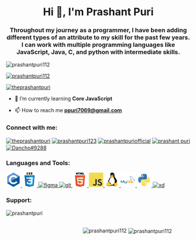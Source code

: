 <h1 align="center">Hi 👋, I'm Prashant Puri</h1>
<h3 align="center">Throughout my journey as a programmer, I have been adding different types of an attribute to my skill for the past few years. I can work with multiple programming languages like JavaScript, Java, C, and python with intermediate skills.</h3>

<p align="left"> <img src="https://komarev.com/ghpvc/?username=prashantpuri112&label=Profile%20views&color=0e75b6&style=flat" alt="prashantpuri112" /> </p>

<p align="left"> <a href="https://github.com/ryo-ma/github-profile-trophy"><img src="https://github-profile-trophy.vercel.app/?username=prashantpuri112" alt="prashantpuri112" /></a> </p>

<p align="left"> <a href="https://twitter.com/theprashantpuri" target="blank"><img src="https://img.shields.io/twitter/follow/theprashantpuri?logo=twitter&style=for-the-badge" alt="theprashantpuri" /></a> </p>

- 🌱 I’m currently learning **Core JavaScript**

- 📫 How to reach me **ppuri7069@gmail.com**

<h3 align="left">Connect with me:</h3>
<p align="left">
<a href="https://twitter.com/theprashantpuri" target="blank"><img align="center" src="https://raw.githubusercontent.com/rahuldkjain/github-profile-readme-generator/master/src/images/icons/Social/twitter.svg" alt="theprashantpuri" height="30" width="40" /></a>
<a href="https://linkedin.com/in/prashantpuri123" target="blank"><img align="center" src="https://raw.githubusercontent.com/rahuldkjain/github-profile-readme-generator/master/src/images/icons/Social/linked-in-alt.svg" alt="prashantpuri123" height="30" width="40" /></a>
<a href="https://instagram.com/prashantpuriofficial" target="blank"><img align="center" src="https://raw.githubusercontent.com/rahuldkjain/github-profile-readme-generator/master/src/images/icons/Social/instagram.svg" alt="prashantpuriofficial" height="30" width="40" /></a>
<a href="https://www.youtube.com/channel/UCOD0DWP7ypWlSxka7LqKqDA" target="blank"><img align="center" src="https://raw.githubusercontent.com/rahuldkjain/github-profile-readme-generator/master/src/images/icons/Social/youtube.svg" alt="prashant puri" height="30" width="40" /></a>
<a href="https://discord.gg/Dancho#9288" target="blank"><img align="center" src="https://raw.githubusercontent.com/rahuldkjain/github-profile-readme-generator/master/src/images/icons/Social/discord.svg" alt="Dancho#9288" height="30" width="40" /></a>
</p>

<h3 align="left">Languages and Tools:</h3>
<p align="left"> <a href="https://www.cprogramming.com/" target="_blank" rel="noreferrer"> <img src="https://raw.githubusercontent.com/devicons/devicon/master/icons/c/c-original.svg" alt="c" width="40" height="40"/> </a> <a href="https://www.w3schools.com/css/" target="_blank" rel="noreferrer"> <img src="https://raw.githubusercontent.com/devicons/devicon/master/icons/css3/css3-original-wordmark.svg" alt="css3" width="40" height="40"/> </a> <a href="https://www.figma.com/" target="_blank" rel="noreferrer"> <img src="https://www.vectorlogo.zone/logos/figma/figma-icon.svg" alt="figma" width="40" height="40"/> </a> <a href="https://git-scm.com/" target="_blank" rel="noreferrer"> <img src="https://www.vectorlogo.zone/logos/git-scm/git-scm-icon.svg" alt="git" width="40" height="40"/> </a> <a href="https://www.w3.org/html/" target="_blank" rel="noreferrer"> <img src="https://raw.githubusercontent.com/devicons/devicon/master/icons/html5/html5-original-wordmark.svg" alt="html5" width="40" height="40"/> </a> <a href="https://developer.mozilla.org/en-US/docs/Web/JavaScript" target="_blank" rel="noreferrer"> <img src="https://raw.githubusercontent.com/devicons/devicon/master/icons/javascript/javascript-original.svg" alt="javascript" width="40" height="40"/> </a> <a href="https://www.linux.org/" target="_blank" rel="noreferrer"> <img src="https://raw.githubusercontent.com/devicons/devicon/master/icons/linux/linux-original.svg" alt="linux" width="40" height="40"/> </a> <a href="https://www.mysql.com/" target="_blank" rel="noreferrer"> <img src="https://raw.githubusercontent.com/devicons/devicon/master/icons/mysql/mysql-original-wordmark.svg" alt="mysql" width="40" height="40"/> </a> <a href="https://www.python.org" target="_blank" rel="noreferrer"> <img src="https://raw.githubusercontent.com/devicons/devicon/master/icons/python/python-original.svg" alt="python" width="40" height="40"/> </a> <a href="https://www.adobe.com/products/xd.html" target="_blank" rel="noreferrer"> <img src="https://cdn.worldvectorlogo.com/logos/adobe-xd.svg" alt="xd" width="40" height="40"/> </a> </p>


<h3 align="left">Support:</h3>
<p><a href="https://www.buymeacoffee.com/prashantpuri"> <img align="left" src="https://cdn.buymeacoffee.com/buttons/v2/default-yellow.png" height="50" width="210" alt="prashantpuri" /></a></p><br><br>


<p><img align="left" src="https://github-readme-stats.vercel.app/api/top-langs?username=prashantpuri112&show_icons=true&locale=en&layout=compact" alt="prashantpuri112" /></p>

<p>&nbsp;<img align="center" src="https://github-readme-stats.vercel.app/api?username=prashantpuri112&show_icons=true&locale=en" alt="prashantpuri112" /></p>
